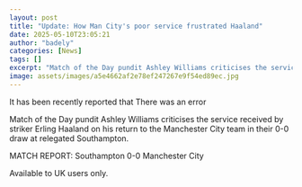 ```yaml
---
layout: post
title: "Update: How Man City's poor service frustrated Haaland"
date: 2025-05-10T23:05:21
author: "badely"
categories: [News]
tags: []
excerpt: "Match of the Day pundit Ashley Williams criticises the service received by striker Erling Haaland on his return to the Manchester City team in their 0"
image: assets/images/a5e4662af2e78ef247267e9f54ed89ec.jpg
---
```


It has been recently reported that There was an error

Match of the Day pundit Ashley Williams criticises the service received by striker Erling Haaland on his return to the Manchester City team in their 0-0 draw at relegated Southampton.

MATCH REPORT: Southampton 0-0 Manchester City

Available to UK users only.

